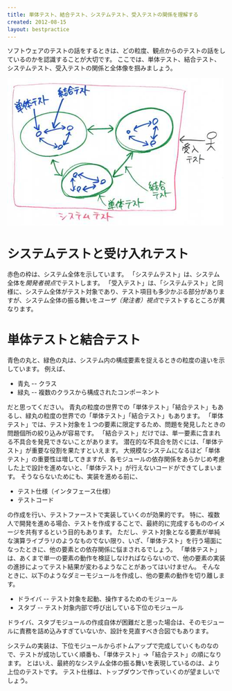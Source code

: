 ```yaml
---
title: 単体テスト、結合テスト、システムテスト、受入テストの関係を理解する
created: 2012-08-15
layout: bestpractice
---
```


ソフトウェアのテストの話をするときは、どの粒度、観点からのテストの話をしているのかを認識することが大切です。
ここでは、単体テスト、結合テスト、システムテスト、受入テストの関係と全体像を掴みましょう。

![kinds of test](/img/20120817-kinds_of_test.jpg)

システムテストと受け入れテスト
====

赤色の枠は、システム全体を示しています。
「システムテスト」は、システム全体を*開発者視点*でテストします。
「受入テスト」は、「システムテスト」と同様に、システム全体がテスト対象であり、テスト項目も多少かぶる部分がありますが、システム全体の振る舞いを*ユーザ（発注者）視点*でテストするところが異なります。

単体テストと結合テスト
====

青色の丸と、緑色の丸は、システム内の構成要素を捉えるときの粒度の違いを示しています。
例えば、

* 青丸 -- クラス
* 緑丸 -- 複数のクラスから構成されたコンポーネント

だと思ってください。
青丸の粒度の世界での「単体テスト」「結合テスト」もあるし、緑丸の粒度の世界での「単体テスト」「結合テスト」もあります。
「単体テスト」では、テスト対象を１つの要素に限定するため、問題を発見したときの問題個所の絞り込みが容易です。
「結合テスト」だけでは、単一要素に含まれる不具合を発見できないことがあります。
潜在的な不具合を防ぐには、「単体テスト」が重要な役割を果たすといえます。
大規模なシステムになるほど「単体テスト」の重要性は増してきますが、各モジュールの依存関係をあらかじめ考慮した上で設計を進めないと、「単体テスト」が行えないコードができてしまいます。
そうならないためにも、実装を進める前に、

* テスト仕様（インタフェース仕様）
* テストコード

の作成を行い、テストファーストで実装していくのが効果的です。
特に、複数人で開発を進める場合、テストを作成することで、最終的に完成するもののイメージを共有するという目的もあります。
ただし、テスト対象となる要素が単純な演算ライブラリのようなものでない限り、いざ、「単体テスト」を行う場面になったときに、他の要素との依存関係に悩まされるでしょう。
「単体テスト」は、あくまで単一の要素の動作を検証しなければならないので、他の要素の実装の進捗によってテスト結果が変わるようなことがあってはいけません。
そんなときに、以下のようなダミーモジュールを作成し、他の要素の動作を切り離します。

* ドライバ -- テスト対象を起動、操作するためのモジュール
* スタブ -- テスト対象内部で呼び出している下位のモジュール

ドライバ、スタブモジュールの作成自体が困難だと思った場合は、そのモジュールに責務を詰め込みすぎていないか、設計を見直すべき合図でもあります。

システムの実装は、下位モジュールからボトムアップで完成していくものなので、テストが成功していく順番も、「単体テスト」→「結合テスト」の順になります。
とはいえ、最終的なシステム全体の振る舞いを表現しているのは、より上位のテストです。
テスト仕様は、トップダウンで作っていくのが望ましいでしょう。
